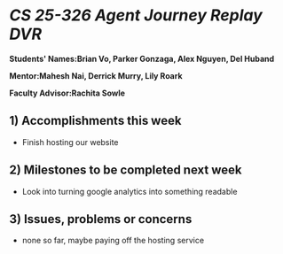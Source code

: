 # *CS 25-326 Agent Journey Replay DVR*

**Students' Names:Brian Vo, Parker Gonzaga, Alex Nguyen, Del Huband**

**Mentor:Mahesh Nai, Derrick Murry, Lily Roark**

**Faculty Advisor:Rachita Sowle**

## 1) Accomplishments this week ##
   - Finish hosting our website



## 2) Milestones to be completed next week ##
   - Look into turning google analytics into something readable

## 3) Issues, problems or concerns ##
   - none so far, maybe paying off the hosting service



